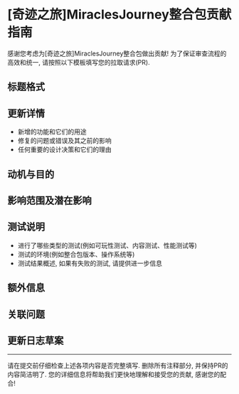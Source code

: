 # [奇迹之旅]MiraclesJourney整合包贡献指南

感谢您考虑为[奇迹之旅]MiraclesJourney整合包做出贡献! 为了保证审查流程的高效和统一, 请按照以下模板填写您的拉取请求(PR).

## 标题格式
<!-- 请提供一个清晰明确的PR标题, 格式建议如下: [新增/修复/更新] 模组或功能名 - 简要说明 -->
<!-- 示例: [新增模组] 魔法学 - 引入全新的法术系统 -->

## 更新详情
<!-- 在这一部分中详细描述你的更改, 包括但不限于:  -->
- 新增的功能和它们的用途
- 修复的问题或错误及其之前的影响
- 任何重要的设计决策和它们的理由

## 动机与目的
<!-- 请解释这次改动的动机, 包括你是如何确定这次更新的必要性的 -->
<!-- 举例说明改动能够解决的具体问题或满足的需求 -->

## 影响范围及潜在影响
<!-- 请评估并描述此次更改可能对游戏环境或玩家体验造成的影响, 以及可能影响到的游戏模块或功能 -->

## 测试说明
<!-- 描述您所执行的测试, 包括但不限于:  -->
- 进行了哪些类型的测试(例如可玩性测试、内容测试、性能测试等)
- 测试的环境(例如整合包版本、操作系统等)
- 测试结果概述, 如果有失败的测试, 请提供进一步信息

## 额外信息
<!-- 如果还有其他相关信息需要告知项目维护者, 请在这里提供 -->
<!-- 可以包括截图、视频、或其他任何帮助说明问题的附件 -->

## 关联问题
<!-- 如果此PR与现有Issue相关联, 请在这里提及, 使用格式：“关联 #Issuexxx” -->

## 更新日志草案
<!-- 如果可以, 请提供一个针对此次更改的更新日志草案条目, 以便纳入正式的更新日志中 -->

---
请在提交前仔细检查上述各项内容是否完整填写. 删除所有注释部分, 并保持PR的内容简洁明了. 您的详细信息将帮助我们更快地理解和接受您的贡献, 感谢您的配合!
